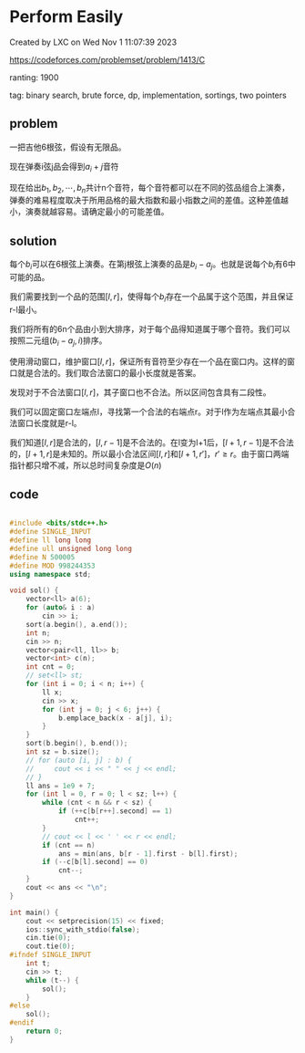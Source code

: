# Perform Easily

Created by LXC on Wed Nov  1 11:07:39 2023

https://codeforces.com/problemset/problem/1413/C

ranting: 1900

tag: binary search, brute force, dp, implementation, sortings, two pointers

## problem

一把吉他6根弦，假设有无限品。

现在弹奏i弦j品会得到$a_i+j$音符

现在给出$b_1, b_2, \cdots, b_n$共计n个音符，每个音符都可以在不同的弦品组合上演奏，弹奏的难易程度取决于所用品格的最大指数和最小指数之间的差值。这种差值越小，演奏就越容易。请确定最小的可能差值。

## solution

每个$b_i$可以在6根弦上演奏。在第j根弦上演奏的品是$b_i-a_j$。也就是说每个$b_i$有6中可能的品。

我们需要找到一个品的范围$[l,r]$，使得每个$b_i$存在一个品属于这个范围，并且保证r-l最小。

我们将所有的6n个品由小到大排序，对于每个品得知道属于哪个音符。我们可以按照二元组$(b_i-a_j, i)$排序。

使用滑动窗口，维护窗口$[l,r]$，保证所有音符至少存在一个品在窗口内。这样的窗口就是合法的。我们取合法窗口的最小长度就是答案。

发现对于不合法窗口$[l,r]$，其子窗口也不合法。所以区间包含具有二段性。

我们可以固定窗口左端点l，寻找第一个合法的右端点r。对于l作为左端点其最小合法窗口长度就是r-l。

我们知道$[l,r]$是合法的，$[l,r-1]$是不合法的。在l变为l+1后，$[l+1,r-1]$是不合法的，$[l+1,r]$是未知的。所以最小合法区间$[l,r]$和$[l+1,r']$，$r'\ge r$。由于窗口两端指针都只增不减，所以总时间复杂度是$O(n)$


## code

``` cpp

#include <bits/stdc++.h>
#define SINGLE_INPUT
#define ll long long
#define ull unsigned long long
#define N 500005
#define MOD 998244353
using namespace std;

void sol() {
    vector<ll> a(6);
    for (auto& i : a)
        cin >> i;
    sort(a.begin(), a.end());
    int n;
    cin >> n;
    vector<pair<ll, ll>> b;
    vector<int> c(n);
    int cnt = 0;
    // set<ll> st;
    for (int i = 0; i < n; i++) {
        ll x;
        cin >> x;
        for (int j = 0; j < 6; j++) {
            b.emplace_back(x - a[j], i);
        }
    }
    sort(b.begin(), b.end());
    int sz = b.size();
    // for (auto [i, j] : b) {
    //     cout << i << " " << j << endl;
    // }
    ll ans = 1e9 + 7;
    for (int l = 0, r = 0; l < sz; l++) {
        while (cnt < n && r < sz) {
            if (++c[b[r++].second] == 1)
                cnt++;
        }
        // cout << l << ' ' << r << endl;
        if (cnt == n)
            ans = min(ans, b[r - 1].first - b[l].first);
        if (--c[b[l].second] == 0)
            cnt--;
    }
    cout << ans << "\n";
}

int main() {
    cout << setprecision(15) << fixed;
    ios::sync_with_stdio(false);
    cin.tie(0);
    cout.tie(0);
#ifndef SINGLE_INPUT
    int t;
    cin >> t;
    while (t--) {
        sol();
    }
#else
    sol();
#endif
    return 0;
}

```
